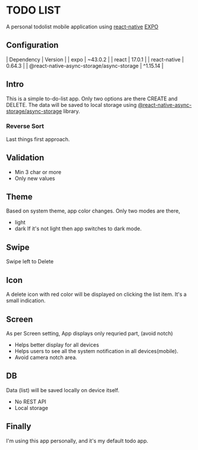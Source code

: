 # TODO LIST

A personal todolist mobile application using [react-native](https://reactnative.dev/) [EXPO](https://expo.dev/)

## Configuration

| Dependency | Version |
| expo | ~43.0.2 |
| react | 17.0.1 |
| react-native | 0.64.3 |
| @react-native-async-storage/async-storage | ^1.15.14 |

## Intro

This is a simple to-do-list app. Only two options are there CREATE and DELETE. The data will be saved to local storage using [@react-native-async-storage/async-storage](https://react-native-async-storage.github.io/async-storage/) library.

### Reverse Sort

Last things first approach.

## Validation

- Min 3 char or more
- Only new values

## Theme

Based on system theme, app color changes. Only two modes are there,

- light
- dark
  If it's not light then app switches to dark mode.

## Swipe

Swipe left to Delete

## Icon

A delete icon with red color will be displayed on clicking the list item. It's a small indication.

## Screen

As per Screen setting, App displays only requried part, (avoid notch)

- Helps better display for all devices
- Helps users to see all the system notification in all devices(mobile).
- Avoid camera notch area.

## DB

Data (list) will be saved locally on device itself.

- No REST API
- Local storage

## Finally

I'm using this app personally, and it's my default todo app.
